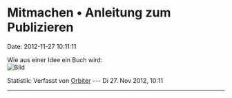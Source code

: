 Mitmachen • Anleitung zum Publizieren
=====================================

Date: 2012-11-27 10:11:11

Wie aus einer Idee ein Buch wird:\
![Bild](http://www.weldonowen.com/files/Blog_may2012/HowAnIdeaBecomesBook_final.png)

Statistik: Verfasst von
[Orbiter](http://ddb-forum.de/memberlist.php?mode=viewprofile&u=2) ---
Di 27. Nov 2012, 10:11

------------------------------------------------------------------------
